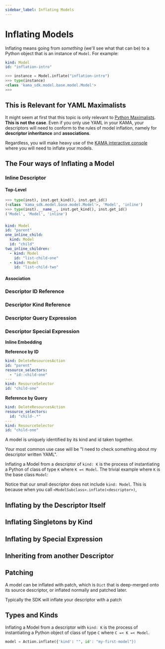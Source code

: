 ```yaml
---
sidebar_label: Inflating Models
---
```


# Inflating Models

Inflating means going from _something_ (we'll see what that can be) to a Python object 
that is an instance of `Model`. For example:


```yaml title="The 'something'"
kind: Model
id: "inflation-intro"
```

```python title="The inflated model"
>>> instance = Model.inflate("inflation-intro")
>>> type(instance)
<class 'kama_sdk.model.base.model.Model'>
>>> 
```


<!-- :::danger Important -->
## This is Relevant for YAML Maximalists

It might seem at first that this topic is only relevant to
[Python Maximalists](/nope). **This is not the case**. Even if you only use
YAML in your KAMA, your descriptors will need to conform to the
rules of model inflation, namely for **descriptor inheritance** and **associations**.

Regardless, you will make heavy use of the 
[KAMA interactive console](/tutorials/kama-console-tutorial) where you will need to inflate your models. 
<!-- ::: -->

## The Four ways of Inflating a Model


### Inline Descriptor


#### Top-Level

```python
>>> type(inst), inst.get_kind(), inst.get_id()
(<class 'kama_sdk.model.base.model.Model'>, 'Model', 'inline')
>>> type(inst).__name__, inst.get_kind(), inst.get_id()
('Model', 'Model', 'inline')
```

### 

```yaml
kind: Model
id: "parent"
one_inline_child:
  kind: Model
  id: "child"
two_inline_children:
  - kind: Model
    id: "list-child-one"
  - kind: Model
    id: "list-child-two"
``` 

#### Association


### Descriptor ID Reference

### Descriptor Kind Reference

### Descriptor Query Expression

### Descriptor Special Expression


**Inline Embedding**


**Reference by ID**

```yaml
kind: DeleteResourcesAction
id: "parent"
resource_selectors: 
  - "id::child-one"
---
kind: ResourceSelector
id: "child-one"
``` 

**Reference by Query**

```yaml
kind: DeleteResourcesAction
resource_selectors:
  id: "child-.*"
---
kind: ResourceSelector
id: "child-one"
```




A model is uniquely identified by its kind and id taken together. 


Your most common use case will be "I need to check something about my 
descriptor written YAML". 
 

Inflating a Model from a descriptor of `kind: K` is the process of instantiating a
Python of class of type `K` where `K =< Model`. The trivial example where `K` is 
the base class `Model`:


Notice that our small descriptor does not include `kind: Model`. This is because
when you call `<ModelSubclass>.inflate(<descriptor>)`, 

## Inflating by the Descriptor Itself

## Inflating Singletons by Kind

## Inflating by Special Expression

## Inheriting from another Descriptor

## Patching

A model can be inflated with patch, which is `Dict` that is deep-merged onto
its source descriptor, or inflated normally and patched later.

Typically the SDK will inflate your descriptor with a patch 


## Types and Kinds 

Inflating a Model from a descriptor with `kind: K` is the process of instantiating a
Python object of class of type `C` where `C =< K =< Model`. 

```python title="$ python main.py console"
model = Action.inflate({'kind': "", id': "my-first-model"})
```
